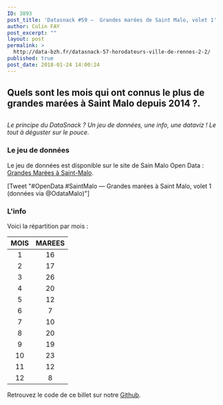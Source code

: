 ```yaml
---
ID: 3893
post_title: 'Datasnack #59 –  Grandes marées de Saint Malo, volet 1'
author: Colin FAY
post_excerpt: ""
layout: post
permalink: >
  http://data-bzh.fr/datasnack-57-horodateurs-ville-de-rennes-2-2/
published: true
post_date: 2018-01-24 14:00:24
---
```

<h2>Quels sont les mois qui ont connus le plus de grandes marées à Saint Malo depuis 2014 ?.</h2>
<h2><!--more--></h2>
<em>Le principe du DataSnack ? Un jeu de données, une info, une dataviz ! Le tout à déguster sur le pouce.
</em>
<h3>Le jeu de données</h3>
Le jeu de données est disponible sur le site de Sain Malo Open Data :
<a href="https://data.stmalo-agglomeration.fr/explore/dataset/grandes-marees-a-saint-malo/information/?disjunctive.jour" target="_blank" rel="noopener noreferrer">Grandes Marées à Saint-Malo</a>.

[Tweet "#OpenData #SaintMalo — Grandes marées à Saint Malo, volet 1 (données via @OdataMalo)"]
<h3>L'info</h3>
Voici la répartition par mois :
<table>
<thead>
<tr>
<th style="text-align: center;">MOIS</th>
<th style="text-align: center;">MAREES</th>
</tr>
</thead>
<tbody>
<tr>
<td style="text-align: center;">1</td>
<td style="text-align: center;">16</td>
</tr>
<tr>
<td style="text-align: center;">2</td>
<td style="text-align: center;">17</td>
</tr>
<tr>
<td style="text-align: center;">3</td>
<td style="text-align: center;">26</td>
</tr>
<tr>
<td style="text-align: center;">4</td>
<td style="text-align: center;">20</td>
</tr>
<tr>
<td style="text-align: center;">5</td>
<td style="text-align: center;">12</td>
</tr>
<tr>
<td style="text-align: center;">6</td>
<td style="text-align: center;">7</td>
</tr>
<tr>
<td style="text-align: center;">7</td>
<td style="text-align: center;">10</td>
</tr>
<tr>
<td style="text-align: center;">8</td>
<td style="text-align: center;">20</td>
</tr>
<tr>
<td style="text-align: center;">9</td>
<td style="text-align: center;">19</td>
</tr>
<tr>
<td style="text-align: center;">10</td>
<td style="text-align: center;">23</td>
</tr>
<tr>
<td style="text-align: center;">11</td>
<td style="text-align: center;">12</td>
</tr>
<tr>
<td style="text-align: center;">12</td>
<td style="text-align: center;">8</td>
</tr>
</tbody>
</table>
Retrouvez le code de ce billet sur notre <a href="https://github.com/DataBzh/datasnack" target="_blank" rel="noopener noreferrer">Github</a>.